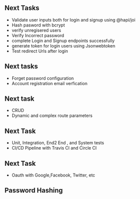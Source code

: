 ## Next Tasks

- Validate user inputs both for login and signup using @hapi/joi
- Hash pasword with bcrypt
- verify unregisered users
- Verify Incorrect password
- complete Login and Signup endpoints successfully
- generate token for login users using Jsonwebtoken
- Test redirect Urls after login

## Next tasks

- Forget password configuration
- Account registration email verfication

## Next task

- CRUD
- Dynamic and complex route parameters

## Next Task

- Unit, Integration, End2 End , and System tests
- CI/CD Pipeline with Travis CI and Circle CI

## Next Task

- Oauth with Google,Facebook, Twitter, etc

## Password Hashing
